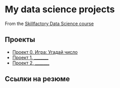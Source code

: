 # My data science projects
From the [Skillfactory Data Science course](https://skillfactory.ru/data-scientist)

## Проекты

* [Проект 0. Игра: Угадай число](https://)
* [Проект 1. _______](_____)
* [Проект 2. _______](_____)

## Ссылки на резюме

